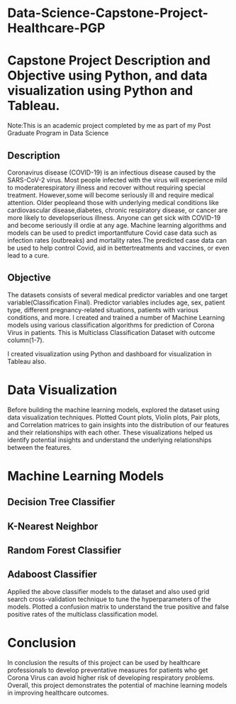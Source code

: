 # Data-Science-Capstone-Project-Healthcare-PGP
# Capstone Project Description and Objective using Python, and data visualization using Python and Tableau.

Note:This is an academic project completed by me as part of my Post Graduate Program in Data Science 

## Description

Coronavirus disease (COVID-19) is an infectious disease caused by the SARS-CoV-2 virus.
Most people infected with the virus will experience mild to moderaterespiratory illness and recover without requiring special treatment. However,some will become seriously ill and require medical attention. Older peopleand those with underlying medical conditions like cardiovascular disease,diabetes, chronic respiratory disease, or cancer are more likely to developserious illness. Anyone can get sick with COVID-19 and become seriously ill ordie at any age.
Machine learning algorithms and models can be used to predict importantfuture Covid case data such as infection rates (outbreaks) and mortality rates.The predicted case data can be used to help control Covid, aid in bettertreatments and vaccines, or even lead to a cure.

## Objective

The datasets consists of several medical predictor variables and one target variable(Classification Final). Predictor variables includes age, sex, patient type, different pregnancy-related situations, patients with various conditions, and more. I created and trained a number of Machine Learning models using various classification algorithms for prediction of Corona Virus in patients. This is Multiclass Classification Dataset with outcome column(1-7). 

I created visualization using Python and dashboard for visualization in Tableau also.

# Data Visualization

Before building the machine learning models, explored the dataset using data visualization techniques. Plotted Count plots, Violin plots, Pair plots, and Correlation matrices to gain insights into the distribution of our features and their relationships with each other. These visualizations helped us identify potential insights and understand the underlying relationships between the features.

# Machine Learning Models

## Decision Tree Classifier
## K-Nearest Neighbor
## Random Forest Classifier
## Adaboost Classifier

Applied the above classifier models to the dataset and also used grid search cross-validation technique to tune the hyperparameters of the models. Plotted a confusion matrix to understand the true positive and false positive rates of the multiclass classification model.

# Conclusion

In conclusion the results of this project can be used by healthcare professionals to develop preventative measures for patients who get Corona Virus can avoid higher risk of developing respiratory problems. Overall, this project demonstrates the potential of machine learning models in improving healthcare outcomes.





